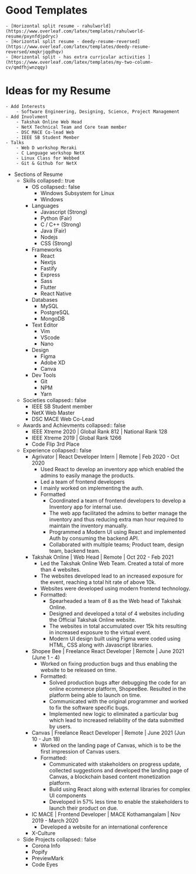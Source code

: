 # Good Templates
	- [Horizontal split resume - rahulworld](https://www.overleaf.com/latex/templates/rahulworld-resume/pxynfdjpdryc)
	- [Horizontal split resume - deedy-resume-reversed](https://www.overleaf.com/latex/templates/deedy-resume-reversed/xmqkrjqqdhqv)
	- [Horizontal split - has extra curricular activities ](https://www.overleaf.com/latex/templates/my-two-column-cv/qmdfhjwnzqqy)
# Ideas for my Resume
	- Add Interests
		- Software Engineering, Designing, Science, Project Management
	- Add Involvment
		- Takshak Online Web Head
		- NetX Technical Team and Core team member
		- DSC MACE Co-lead Web
		- IEEE SB Student Member
	- Talks
		- Web D workshop Meraki
		- C Language workshop NetX
		- Linux Class for Webbed
		- Git & Github for NetX
- Sections of Resume
	- Skills
	  collapsed:: true
		- OS
		  collapsed:: false
			- Windows Subsystem for Linux
			- Windows
		- Languages
			- Javascript (Strong)
			- Python (Fair)
			- C / C++ (Strong)
			- Java (Fair)
			- Nodejs
			- CSS (Strong)
		- Frameworks
			- React
			- Nextjs
			- Fastify
			- Express
			- Sass
			- Flutter
			- React Native
		- Databases
			- MySQL
			- PostgreSQL
			- MongoDB
		- Text Editor
			- Vim
			- VScode
			- Nano
		- Design
			- Figma
			- Adobe XD
			- Canva
		- Dev Tools
			- Git
			- NPM
			- Yarn
	- Societies
	  collapsed:: false
		- IEEE SB Student member
		- NetX Web Master
		- DSC MACE Web Co-Lead
	- Awards and Achievments
	  collapsed:: false
		- IEEE Xtreme 2020 | Global Rank 812 | National Rank 128
		- IEEE Xtreme 2019 | Global Rank 1266
		- Code Flip 3rd Place
	- Experience
	  collapsed:: false
		- Agrivator | React Developer Intern | Remote | Feb 2020 - Oct 2020
			- Used React to develop an inventory app which enabled the admins to easily manage the products.
			- Led a team of frontend developers
			- I mainly worked on implementing the auth.
			- Formatted
				- Coordinated a team of frontend developers to develop a Inventory app for internal use.
				- The web app facilitated the admins to better manage the inventory and thus reducing extra man hour required to maintain the inventory manually.
				- Programmed a Modern UI using React and implemented Auth by consuming the backend API.
				- Collaborated with multiple teams; Product team, design team, backend team.
		- Takshak Online | Web Head | Remote | Oct 202 - Feb 2021
			- Led the Takshak Online Web Team. Created a total of more than 4 websites.
			- The websites developed lead to an increased exposure for the event, reaching a total hit rate of above 10k.
			- Websites were developed using modern frontend technology.
			- Formatted:
				- Spearheaded a team of 8 as the Web head of Takshak Online.
				- Designed and developed a total of 4 websites including the Official Takshak Online website.
				- The websites in total accumulated over 15k hits resulting in increased exposure to the virtual event.
				- Modern UI design built using Figma were coded using HTML, CSS along with Javascript libraries.
		- Shopee Bee | Freelance React Developer | Remote | June 2021 (June 1 - 4)
			- Worked on fixing production bugs and thus enabling the website to be released on time.
			- Formatted:
				- Solved production bugs after debugging the code for an online ecommerce platform, ShopeeBee. Resulted in the platform being able to launch on time.
				- Communicated with the original programmer and worked to fix the software specific bugs.
				- Implemented new logic to eliminated a particular bug which lead to increased reliability of the data submitted by users.
		- Canvas | Freelance React Developer | Remote | June 2021 (Jun 10 - Jun 18)
			- Worked on the landing page of Canvas, which is to be the first impression of Canvas users.
			- Formatted:
				- Communicated with stakeholders on progress update, collected suggestions and developed the landing page of Canvas, a blockchain based content monetization platform.
				- Build using React along with external libraries for complex UI components
				- Developed in 57% less time to enable the stakeholders to launch their product on due.
		- IC MACE | Frontend Developer | MACE Kothamangalam | Nov 2019 - March 2020
			- Developed a website for an international conference
		- X-Culture
	- Side Projects
	  collapsed:: false
		- Corona Info
		- Popify
		- PreviewMark
		- Code Eyes